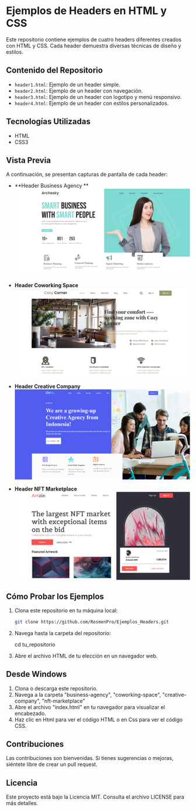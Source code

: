 # Ejemplos de Headers en HTML y CSS

Este repositorio contiene ejemplos de cuatro headers diferentes creados con HTML y CSS. Cada header demuestra diversas técnicas de diseño y estilos.

## Contenido del Repositorio

- `header1.html`: Ejemplo de un header simple.
- `header2.html`: Ejemplo de un header con navegación.
- `header3.html`: Ejemplo de un header con logotipo y menú responsivo.
- `header4.html`: Ejemplo de un header con estilos personalizados.

## Tecnologías Utilizadas

- HTML
- CSS3

## Vista Previa

A continuación, se presentan capturas de pantalla de cada header:

- **Header Business Agency **
![Header 1](capturas/business.png)

- **Header Coworking Space**
![Header 2](capturas/coworking.png)

- **Header Creative Company**
![Header 3](capturas/creative.png)

- **Header NFT Marketplace**
![Header 4](capturas/nft.png)

## Cómo Probar los Ejemplos

1. Clona este repositorio en tu máquina local:
   ```bash
   git clone https://github.com/RosmenPro/Ejemplos_Headers.git
   ```
2. Navega hasta la carpeta del repositorio:

    cd tu_repositorio

3. Abre el archivo HTML de tu elección en un navegador web.

## Desde Windows
1. Clona o descarga este repositorio.
2. Navega a la carpeta "business-agency", "coworking-space", "creative-company", "nft-marketplace" 
3. Abre el archivo "index.html" en tu navegador para visualizar el encabezado.
4. Haz clic en Html para ver el código HTML o en Css para ver el código CSS.

## Contribuciones
Las contribuciones son bienvenidas. Si tienes sugerencias o mejoras, siéntete libre de crear un pull request.

## Licencia
Este proyecto está bajo la Licencia MIT. Consulta el archivo LICENSE para más detalles.
